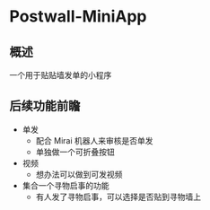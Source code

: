 # Postwall-MiniApp
## 概述

一个用于贴贴墙发单的小程序



## 后续功能前瞻

+ 单发
  + 配合 Mirai 机器人来审核是否单发
  + 单独做一个可折叠按钮
+ 视频
  + 想办法可以做到可发视频
+ 集合一个寻物启事的功能
  + 有人发了寻物启事，可以选择是否贴到寻物墙上

